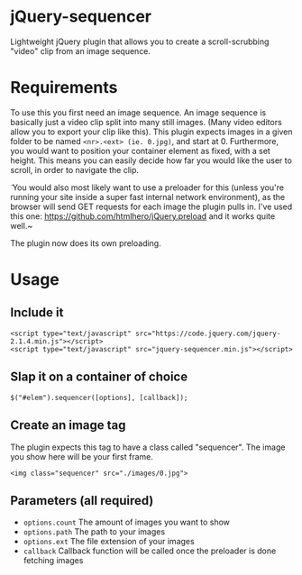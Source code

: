 # jQuery-sequencer
Lightweight jQuery plugin that allows you to create a scroll-scrubbing "video" clip from an image sequence.

# Requirements
To use this you first need an image sequence. An image sequence is basically just a video clip split into many still images. (Many video editors allow you to export your clip like this). This plugin expects images in a given folder to be named `<nr>.<ext> (ie. 0.jpg)`, and start at 0. Furthermore, you would want to position your container element as fixed, with a set height. This means you can easily decide how far you would like the user to scroll, in order to navigate the clip.

̃ You would also most likely want to use a preloader for this (unless you're running your site inside a super fast internal network environment), as the browser will send GET requests for each image the plugin pulls in. I've used this one: https://github.com/htmlhero/jQuery.preload and it works quite well.~

The plugin now does its own preloading.

# Usage
## Include it
```
<script type="text/javascript" src="https://code.jquery.com/jquery-2.1.4.min.js"></script>
<script type="text/javascript" src="jquery-sequencer.min.js"></script>
```

## Slap it on a container of choice
```
$("#elem").sequencer([options], [callback]);
```

## Create an image tag
The plugin expects this tag to have a class called "sequencer". The image you show here will be your first frame.
```
<img class="sequencer" src="./images/0.jpg">
```

## Parameters (all required)
- `options.count` The amount of images you want to show
- `options.path` The path to your images
- `options.ext` The file extension of your images
- `callback` Callback function will be called once the preloader is done fetching images
